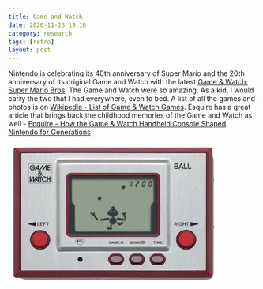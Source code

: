 ```yaml
---
title: Game and Watch 
date: 2020-11-23 19:10
category: research 
tags: [retro]
layout: post
---
```


Nintendo is celebrating its 40th anniversary of Super Mario and the 20th anniversary of its original Game and Watch with the latest <a  target="_blank" href="https://gameandwatch.nintendo.com/">Game & Watch: Super Mario Bros</a>. The Game and Watch were so amazing. As a kid, I would carry the two that I had everywhere, even to bed. A list of all the games and photos is on <a  target="_blank" href="https://en.m.wikipedia.org/wiki/List_of_Game_%26_Watch_games">Wikipedia - List of Game & Watch Games</a>. Esquire has a great article that brings back the childhood memories of the Game and Watch as well - <a  target="_blank" href="https://www.esquire.com/lifestyle/a34659956/every-nintendo-game-and-watch-edition-photos/">Enquire - How the Game & Watch Handheld Console Shaped Nintendo for Generations</a>

![Nintendo Game and Watch - Ball](/assets/images/retro_gaming/game-and-watch-1stgame.jpg)
